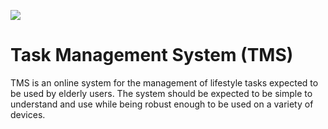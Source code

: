 <img src="https://cdn.rawgit.com/davidschaeffer2/tms/master/static/img/TMS_Logo.svg" 
    viewbox="250 250 125 150"/>

# Task Management System (TMS)

TMS is an online system for the management of lifestyle tasks expected to be
used by elderly users. The system should be expected to be simple to understand
and use while being robust enough to be used on a variety of devices.